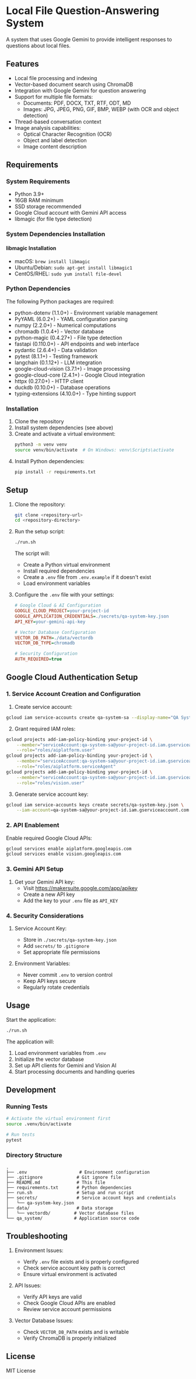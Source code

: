 # Local File Question-Answering System

A system that uses Google Gemini to provide intelligent responses to questions about local files.

## Features

- Local file processing and indexing
- Vector-based document search using ChromaDB
- Integration with Google Gemini for question answering
- Support for multiple file formats:
  - Documents: PDF, DOCX, TXT, RTF, ODT, MD
  - Images: JPG, JPEG, PNG, GIF, BMP, WEBP (with OCR and object detection)
- Thread-based conversation context
- Image analysis capabilities:
  - Optical Character Recognition (OCR)
  - Object and label detection
  - Image content description

## Requirements

### System Requirements
- Python 3.9+
- 16GB RAM minimum
- SSD storage recommended
- Google Cloud account with Gemini API access
- libmagic (for file type detection)

### System Dependencies Installation

#### libmagic Installation
- macOS: `brew install libmagic`
- Ubuntu/Debian: `sudo apt-get install libmagic1`
- CentOS/RHEL: `sudo yum install file-devel`

### Python Dependencies
The following Python packages are required:
- python-dotenv (1.1.0+) - Environment variable management
- PyYAML (6.0.2+) - YAML configuration parsing
- numpy (2.2.0+) - Numerical computations
- chromadb (1.0.4+) - Vector database
- python-magic (0.4.27+) - File type detection
- fastapi (0.110.0+) - API endpoints and web interface
- pydantic (2.6.4+) - Data validation
- pytest (8.1.1+) - Testing framework
- langchain (0.1.12+) - LLM integration
- google-cloud-vision (3.7.1+) - Image processing
- google-cloud-core (2.4.1+) - Google Cloud integration
- httpx (0.27.0+) - HTTP client
- duckdb (0.10.0+) - Database operations
- typing-extensions (4.10.0+) - Type hinting support

### Installation
1. Clone the repository
2. Install system dependencies (see above)
3. Create and activate a virtual environment:
   ```bash
   python3 -m venv venv
   source venv/bin/activate  # On Windows: venv\Scripts\activate
   ```
4. Install Python dependencies:
   ```bash
   pip install -r requirements.txt
   ```

## Setup

1. Clone the repository:
   ```bash
   git clone <repository-url>
   cd <repository-directory>
   ```

2. Run the setup script:
   ```bash
   ./run.sh
   ```
   
   The script will:
   - Create a Python virtual environment
   - Install required dependencies
   - Create a `.env` file from `.env.example` if it doesn't exist
   - Load environment variables

3. Configure the `.env` file with your settings:
   ```ini
   # Google Cloud & AI Configuration
   GOOGLE_CLOUD_PROJECT=your-project-id
   GOOGLE_APPLICATION_CREDENTIALS=./secrets/qa-system-key.json
   API_KEY=your-gemini-api-key

   # Vector Database Configuration
   VECTOR_DB_PATH=./data/vectordb
   VECTOR_DB_TYPE=chromadb

   # Security Configuration
   AUTH_REQUIRED=true
   ```

## Google Cloud Authentication Setup

### 1. Service Account Creation and Configuration

1. Create service account:
```bash
gcloud iam service-accounts create qa-system-sa --display-name="QA System Service Account"
```

2. Grant required IAM roles:
```bash
gcloud projects add-iam-policy-binding your-project-id \
    --member="serviceAccount:qa-system-sa@your-project-id.iam.gserviceaccount.com" \
    --role="roles/aiplatform.user"
gcloud projects add-iam-policy-binding your-project-id \
    --member="serviceAccount:qa-system-sa@your-project-id.iam.gserviceaccount.com" \
    --role="roles/aiplatform.serviceAgent"
gcloud projects add-iam-policy-binding your-project-id \
    --member="serviceAccount:qa-system-sa@your-project-id.iam.gserviceaccount.com" \
    --role="roles/vision.user"
```

3. Generate service account key:
```bash
gcloud iam service-accounts keys create secrets/qa-system-key.json \
    --iam-account=qa-system-sa@your-project-id.iam.gserviceaccount.com
```

### 2. API Enablement

Enable required Google Cloud APIs:
```bash
gcloud services enable aiplatform.googleapis.com
gcloud services enable vision.googleapis.com
```

### 3. Gemini API Setup

1. Get your Gemini API key:
   - Visit https://makersuite.google.com/app/apikey
   - Create a new API key
   - Add the key to your `.env` file as `API_KEY`

### 4. Security Considerations

1. Service Account Key:
   - Store in `./secrets/qa-system-key.json`
   - Add `secrets/` to `.gitignore`
   - Set appropriate file permissions

2. Environment Variables:
   - Never commit `.env` to version control
   - Keep API keys secure
   - Regularly rotate credentials

## Usage

Start the application:
```bash
./run.sh
```

The application will:
1. Load environment variables from `.env`
2. Initialize the vector database
3. Set up API clients for Gemini and Vision AI
4. Start processing documents and handling queries

## Development

### Running Tests
```bash
# Activate the virtual environment first
source .venv/bin/activate

# Run tests
pytest
```

### Directory Structure
```
.
├── .env                    # Environment configuration
├── .gitignore             # Git ignore file
├── README.md              # This file
├── requirements.txt       # Python dependencies
├── run.sh                 # Setup and run script
├── secrets/               # Service account keys and credentials
│   └── qa-system-key.json
├── data/                  # Data storage
│   └── vectordb/         # Vector database files
└── qa_system/            # Application source code
```

## Troubleshooting

1. Environment Issues:
   - Verify `.env` file exists and is properly configured
   - Check service account key path is correct
   - Ensure virtual environment is activated

2. API Issues:
   - Verify API keys are valid
   - Check Google Cloud APIs are enabled
   - Review service account permissions

3. Vector Database Issues:
   - Check `VECTOR_DB_PATH` exists and is writable
   - Verify ChromaDB is properly initialized

## License

MIT License 